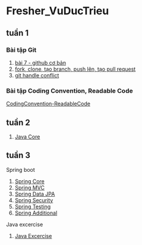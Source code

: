 # Fresher_VuDucTrieu

## tuần 1

### Bài tập Git
1. [bài 7 - github cơ bản](https://github.com/vutrieuIT/blog)
2. [fork, clone, tạo branch, push lên, tạo pull request](https://github.com/vutrieuIT/Integrating_machine_learning_into_Android_applications)
3. [git handle conflict](https://github.com/vutrieuIT/handler_conflict)

### Bài tập Coding Convention, Readable Code
[CodingConvention-ReadableCode](https://github.com/vutrieuIT/CodingConvention-ReadableCode)

## tuần 2
1. [Java Core](https://github.com/vutrieuIT/JavaCore)

## tuần 3
Spring boot
1. [Spring Core](https://github.com/vutrieuIT/SpringCore)
2. [Spring MVC](https://github.com/vutrieuIT/SpringMVC)
3. [Spring Data JPA](https://github.com/vutrieuIT/SpringDataJPA)
4. [Spring Security](https://github.com/vutrieuIT/SpringSecurity)
5. [Spring Testing](https://github.com/vutrieuIT/SpringTest)
6. [Spring Additional](https://github.com/vutrieuIT/SpringAdditional)

Java excercise
1. [Java Excercise](https://github.com/vutrieuIT/JavaExercise)
